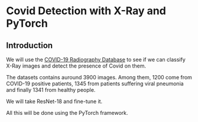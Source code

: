 # Covid Detection with X-Ray and PyTorch 

## Introduction

We will use the [COVID-19 Radiography Database](https://www.kaggle.com/tawsifurrahman/covid19-radiography-database) to see if we can classify X-Ray images and detect the presence of Covid on them.

The datasets contains auround 3900 images. Among them, 1200 come from COVID-19 positive patients, 1345 from patients suffering viral pneumonia and finally 1341 from healthy people.

We will take ResNet-18 and fine-tune it.

All this will be done using the PyTorch framework.
